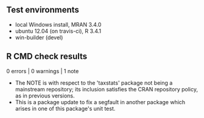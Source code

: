 ## Test environments
* local Windows install, MRAN 3.4.0
* ubuntu 12.04 (on travis-ci), R 3.4.1
* win-builder (devel)

## R CMD check results

0 errors | 0 warnings | 1 note

* The NOTE is with respect to the 'taxstats' package not being a mainstream repository;
  its inclusion satisfies the CRAN repository policy, as in previous versions.
* This is a package update to fix a segfault in another package which arises in one of this package's unit test.

